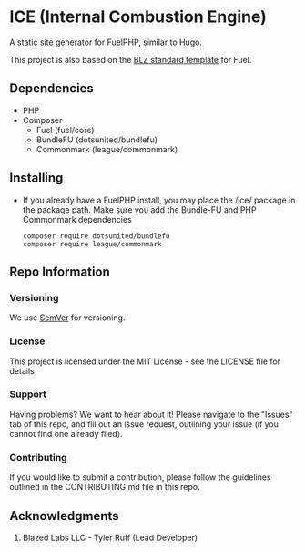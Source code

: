 # ICE (Internal Combustion Engine)
A static site generator for FuelPHP, similar to Hugo.

This project is also based on the [BLZ standard template](https://github.com/blazed-space/BLZ-template) for Fuel.

## Dependencies
* PHP
* Composer
  * Fuel (fuel/core)
  * BundleFU (dotsunited/bundlefu)
  * Commonmark (league/commonmark)

## Installing

- If you already have a FuelPHP install, you may place the /ice/ package in the package path.
  Make sure you add the Bundle-FU and PHP Commonmark dependencies
  ```shell
  composer require dotsunited/bundlefu
  composer require league/commonmark
  ```

## Repo Information

### Versioning
We use [SemVer](https://semver.org/) for versioning.

### License
This project is licensed under the MIT License - see the LICENSE file for details

### Support
Having problems? We want to hear about it! Please navigate to the "Issues" tab of this repo, and fill out an issue request, outlining your issue (if you cannot find one already filed).

### Contributing
If you would like to submit a contribution, please follow the guidelines outlined in the CONTRIBUTING.md file in this repo.

## Acknowledgments

1. Blazed Labs LLC - Tyler Ruff (Lead Developer)
